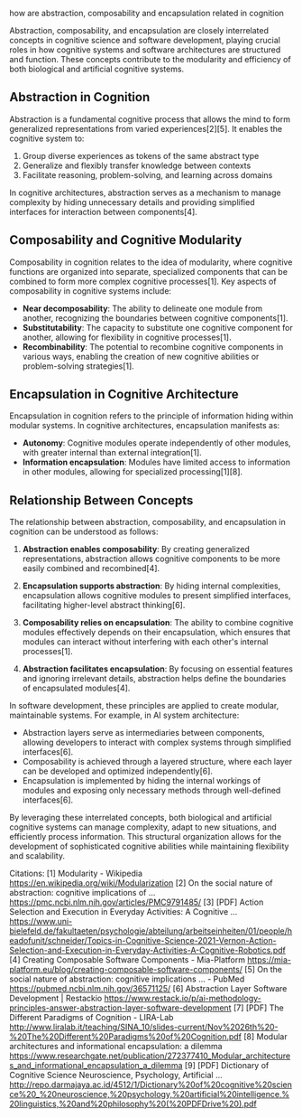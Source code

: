 how are abstraction, composability and encapsulation related in cognition

Abstraction, composability, and encapsulation are closely interrelated concepts in cognitive science and software development, playing crucial roles in how cognitive systems and software architectures are structured and function. These concepts contribute to the modularity and efficiency of both biological and artificial cognitive systems.

## Abstraction in Cognition

Abstraction is a fundamental cognitive process that allows the mind to form generalized representations from varied experiences[2][5]. It enables the cognitive system to:

1. Group diverse experiences as tokens of the same abstract type
2. Generalize and flexibly transfer knowledge between contexts
3. Facilitate reasoning, problem-solving, and learning across domains

In cognitive architectures, abstraction serves as a mechanism to manage complexity by hiding unnecessary details and providing simplified interfaces for interaction between components[4].

## Composability and Cognitive Modularity

Composability in cognition relates to the idea of modularity, where cognitive functions are organized into separate, specialized components that can be combined to form more complex cognitive processes[1]. Key aspects of composability in cognitive systems include:

- **Near decomposability**: The ability to delineate one module from another, recognizing the boundaries between cognitive components[1].
- **Substitutability**: The capacity to substitute one cognitive component for another, allowing for flexibility in cognitive processes[1].
- **Recombinability**: The potential to recombine cognitive components in various ways, enabling the creation of new cognitive abilities or problem-solving strategies[1].

## Encapsulation in Cognitive Architecture

Encapsulation in cognition refers to the principle of information hiding within modular systems. In cognitive architectures, encapsulation manifests as:

- **Autonomy**: Cognitive modules operate independently of other modules, with greater internal than external integration[1].
- **Information encapsulation**: Modules have limited access to information in other modules, allowing for specialized processing[1][8].

## Relationship Between Concepts

The relationship between abstraction, composability, and encapsulation in cognition can be understood as follows:

1. **Abstraction enables composability**: By creating generalized representations, abstraction allows cognitive components to be more easily combined and recombined[4].

2. **Encapsulation supports abstraction**: By hiding internal complexities, encapsulation allows cognitive modules to present simplified interfaces, facilitating higher-level abstract thinking[6].

3. **Composability relies on encapsulation**: The ability to combine cognitive modules effectively depends on their encapsulation, which ensures that modules can interact without interfering with each other's internal processes[1].

4. **Abstraction facilitates encapsulation**: By focusing on essential features and ignoring irrelevant details, abstraction helps define the boundaries of encapsulated modules[4].

In software development, these principles are applied to create modular, maintainable systems. For example, in AI system architecture:

- Abstraction layers serve as intermediaries between components, allowing developers to interact with complex systems through simplified interfaces[6].
- Composability is achieved through a layered structure, where each layer can be developed and optimized independently[6].
- Encapsulation is implemented by hiding the internal workings of modules and exposing only necessary methods through well-defined interfaces[6].

By leveraging these interrelated concepts, both biological and artificial cognitive systems can manage complexity, adapt to new situations, and efficiently process information. This structural organization allows for the development of sophisticated cognitive abilities while maintaining flexibility and scalability.

Citations:
[1] Modularity - Wikipedia https://en.wikipedia.org/wiki/Modularization
[2] On the social nature of abstraction: cognitive implications of ... https://pmc.ncbi.nlm.nih.gov/articles/PMC9791485/
[3] [PDF] Action Selection and Execution in Everyday Activities: A Cognitive ... https://www.uni-bielefeld.de/fakultaeten/psychologie/abteilung/arbeitseinheiten/01/people/headofunit/schneider/Topics-in-Cognitive-Science-2021-Vernon-Action-Selection-and-Execution-in-Everyday-Activities-A-Cognitive-Robotics.pdf
[4] Creating Composable Software Components - Mia-Platform https://mia-platform.eu/blog/creating-composable-software-components/
[5] On the social nature of abstraction: cognitive implications ... - PubMed https://pubmed.ncbi.nlm.nih.gov/36571125/
[6] Abstraction Layer Software Development | Restackio https://www.restack.io/p/ai-methodology-principles-answer-abstraction-layer-software-development
[7] [PDF] The Different Paradigms of Cognition - LIRA-Lab http://www.liralab.it/teaching/SINA_10/slides-current/Nov%2026th%20-%20The%20Different%20Paradigms%20of%20Cognition.pdf
[8] Modular architectures and informational encapsulation: a dilemma https://www.researchgate.net/publication/272377410_Modular_architectures_and_informational_encapsulation_a_dilemma
[9] [PDF] Dictionary of Cognitive Science Neuroscience, Psychology, Artificial ... http://repo.darmajaya.ac.id/4512/1/Dictionary%20of%20cognitive%20science%20_%20neuroscience,%20psychology,%20artificial%20intelligence,%20linguistics,%20and%20philosophy%20(%20PDFDrive%20).pdf
